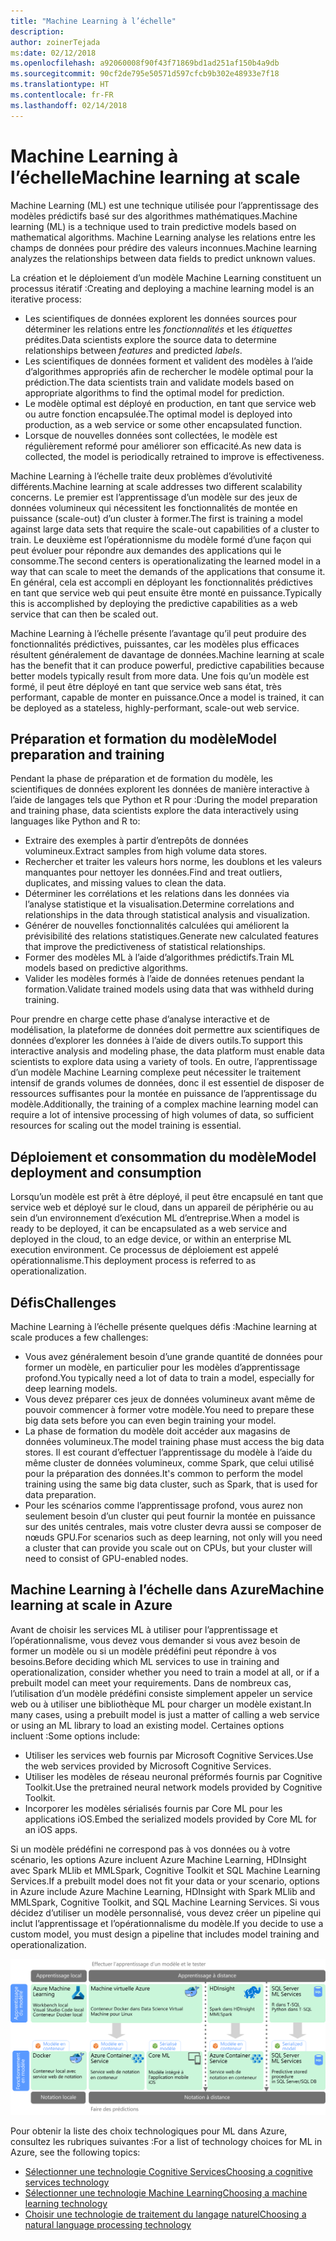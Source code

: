 ```yaml
---
title: "Machine Learning à l’échelle"
description: 
author: zoinerTejada
ms:date: 02/12/2018
ms.openlocfilehash: a92060008f90f43f71869bd1ad251af150b4a9db
ms.sourcegitcommit: 90cf2de795e50571d597cfcb9b302e48933e7f18
ms.translationtype: HT
ms.contentlocale: fr-FR
ms.lasthandoff: 02/14/2018
---
```

# <a name="machine-learning-at-scale"></a><span data-ttu-id="778f0-102">Machine Learning à l’échelle</span><span class="sxs-lookup"><span data-stu-id="778f0-102">Machine learning at scale</span></span>

<span data-ttu-id="778f0-103">Machine Learning (ML) est une technique utilisée pour l’apprentissage des modèles prédictifs basé sur des algorithmes mathématiques.</span><span class="sxs-lookup"><span data-stu-id="778f0-103">Machine learning (ML) is a technique used to train predictive models based on mathematical algorithms.</span></span> <span data-ttu-id="778f0-104">Machine Learning analyse les relations entre les champs de données pour prédire des valeurs inconnues.</span><span class="sxs-lookup"><span data-stu-id="778f0-104">Machine learning analyzes the relationships between data fields to predict unknown values.</span></span>

<span data-ttu-id="778f0-105">La création et le déploiement d’un modèle Machine Learning constituent un processus itératif :</span><span class="sxs-lookup"><span data-stu-id="778f0-105">Creating and deploying a machine learning model is an iterative process:</span></span>

* <span data-ttu-id="778f0-106">Les scientifiques de données explorent les données sources pour déterminer les relations entre les *fonctionnalités* et les *étiquettes* prédites.</span><span class="sxs-lookup"><span data-stu-id="778f0-106">Data scientists explore the source data to determine relationships between *features* and predicted *labels*.</span></span>
* <span data-ttu-id="778f0-107">Les scientifiques de données forment et valident des modèles à l’aide d’algorithmes appropriés afin de rechercher le modèle optimal pour la prédiction.</span><span class="sxs-lookup"><span data-stu-id="778f0-107">The data scientists train and validate models based on appropriate algorithms to find the optimal model for prediction.</span></span>
* <span data-ttu-id="778f0-108">Le modèle optimal est déployé en production, en tant que service web ou autre fonction encapsulée.</span><span class="sxs-lookup"><span data-stu-id="778f0-108">The optimal model is deployed into production, as a web service or some other encapsulated function.</span></span>
* <span data-ttu-id="778f0-109">Lorsque de nouvelles données sont collectées, le modèle est régulièrement reformé pour améliorer son efficacité.</span><span class="sxs-lookup"><span data-stu-id="778f0-109">As new data is collected, the model is periodically retrained to improve is effectiveness.</span></span>

<span data-ttu-id="778f0-110">Machine Learning à l’échelle traite deux problèmes d’évolutivité différents.</span><span class="sxs-lookup"><span data-stu-id="778f0-110">Machine learning at scale addresses two different scalability concerns.</span></span> <span data-ttu-id="778f0-111">Le premier est l’apprentissage d’un modèle sur des jeux de données volumineux qui nécessitent les fonctionnalités de montée en puissance (scale-out) d’un cluster à former.</span><span class="sxs-lookup"><span data-stu-id="778f0-111">The first is training a model against large data sets that require the scale-out capabilities of a cluster to train.</span></span> <span data-ttu-id="778f0-112">Le deuxième est l’opérationnisme du modèle formé d’une façon qui peut évoluer pour répondre aux demandes des applications qui le consomme.</span><span class="sxs-lookup"><span data-stu-id="778f0-112">The second centers is operationalizating the learned model in a way that can scale to meet the demands of the applications that consume it.</span></span> <span data-ttu-id="778f0-113">En général, cela est accompli en déployant les fonctionnalités prédictives en tant que service web qui peut ensuite être monté en puissance.</span><span class="sxs-lookup"><span data-stu-id="778f0-113">Typically this is accomplished by deploying the predictive capabilities as a web service that can then be scaled out.</span></span>

<span data-ttu-id="778f0-114">Machine Learning à l’échelle présente l’avantage qu’il peut produire des fonctionnalités prédictives, puissantes, car les modèles plus efficaces résultent généralement de davantage de données.</span><span class="sxs-lookup"><span data-stu-id="778f0-114">Machine learning at scale has the benefit that it can produce powerful, predictive capabilities because better models typically result from more data.</span></span> <span data-ttu-id="778f0-115">Une fois qu’un modèle est formé, il peut être déployé en tant que service web sans état, très performant, capable de monter en puissance.</span><span class="sxs-lookup"><span data-stu-id="778f0-115">Once a model is trained, it can be deployed as a stateless, highly-performant, scale-out web service.</span></span> 

## <a name="model-preparation-and-training"></a><span data-ttu-id="778f0-116">Préparation et formation du modèle</span><span class="sxs-lookup"><span data-stu-id="778f0-116">Model preparation and training</span></span>

<span data-ttu-id="778f0-117">Pendant la phase de préparation et de formation du modèle, les scientifiques de données explorent les données de manière interactive à l’aide de langages tels que Python et R pour :</span><span class="sxs-lookup"><span data-stu-id="778f0-117">During the model preparation and training phase, data scientists explore the data interactively using languages like Python and R to:</span></span>

* <span data-ttu-id="778f0-118">Extraire des exemples à partir d’entrepôts de données volumineux.</span><span class="sxs-lookup"><span data-stu-id="778f0-118">Extract samples from high volume data stores.</span></span>
* <span data-ttu-id="778f0-119">Rechercher et traiter les valeurs hors norme, les doublons et les valeurs manquantes pour nettoyer les données.</span><span class="sxs-lookup"><span data-stu-id="778f0-119">Find and treat outliers, duplicates, and missing values to clean the data.</span></span>
* <span data-ttu-id="778f0-120">Déterminer les corrélations et les relations dans les données via l’analyse statistique et la visualisation.</span><span class="sxs-lookup"><span data-stu-id="778f0-120">Determine correlations and relationships in the data through statistical analysis and visualization.</span></span>
* <span data-ttu-id="778f0-121">Générer de nouvelles fonctionnalités calculées qui améliorent la prévisibilité des relations statistiques.</span><span class="sxs-lookup"><span data-stu-id="778f0-121">Generate new calculated features that improve the predictiveness of statistical relationships.</span></span>
* <span data-ttu-id="778f0-122">Former des modèles ML à l’aide d’algorithmes prédictifs.</span><span class="sxs-lookup"><span data-stu-id="778f0-122">Train ML models based on predictive algorithms.</span></span>
* <span data-ttu-id="778f0-123">Valider les modèles formés à l’aide de données retenues pendant la formation.</span><span class="sxs-lookup"><span data-stu-id="778f0-123">Validate trained models using data that was withheld during training.</span></span>

<span data-ttu-id="778f0-124">Pour prendre en charge cette phase d’analyse interactive et de modélisation, la plateforme de données doit permettre aux scientifiques de données d’explorer les données à l’aide de divers outils.</span><span class="sxs-lookup"><span data-stu-id="778f0-124">To support this interactive analysis and modeling phase, the data platform must enable data scientists to explore data using a variety of tools.</span></span> <span data-ttu-id="778f0-125">En outre, l’apprentissage d’un modèle Machine Learning complexe peut nécessiter le traitement intensif de grands volumes de données, donc il est essentiel de disposer de ressources suffisantes pour la montée en puissance de l’apprentissage du modèle.</span><span class="sxs-lookup"><span data-stu-id="778f0-125">Additionally, the training of a complex machine learning model can require a lot of intensive processing of high volumes of data, so sufficient resources for scaling out the model training is essential.</span></span>

## <a name="model-deployment-and-consumption"></a><span data-ttu-id="778f0-126">Déploiement et consommation du modèle</span><span class="sxs-lookup"><span data-stu-id="778f0-126">Model deployment and consumption</span></span>

<span data-ttu-id="778f0-127">Lorsqu’un modèle est prêt à être déployé, il peut être encapsulé en tant que service web et déployé sur le cloud, dans un appareil de périphérie ou au sein d’un environnement d’exécution ML d’entreprise.</span><span class="sxs-lookup"><span data-stu-id="778f0-127">When a model is ready to be deployed, it can be encapsulated as a web service and deployed in the cloud, to an edge device, or within an enterprise ML execution environment.</span></span> <span data-ttu-id="778f0-128">Ce processus de déploiement est appelé opérationnalisme.</span><span class="sxs-lookup"><span data-stu-id="778f0-128">This deployment process is referred to as operationalization.</span></span>

## <a name="challenges"></a><span data-ttu-id="778f0-129">Défis</span><span class="sxs-lookup"><span data-stu-id="778f0-129">Challenges</span></span>

<span data-ttu-id="778f0-130">Machine Learning à l’échelle présente quelques défis :</span><span class="sxs-lookup"><span data-stu-id="778f0-130">Machine learning at scale produces a few challenges:</span></span>

- <span data-ttu-id="778f0-131">Vous avez généralement besoin d’une grande quantité de données pour former un modèle, en particulier pour les modèles d’apprentissage profond.</span><span class="sxs-lookup"><span data-stu-id="778f0-131">You typically need a lot of data to train a model, especially for deep learning models.</span></span>
- <span data-ttu-id="778f0-132">Vous devez préparer ces jeux de données volumineux avant même de pouvoir commencer à former votre modèle.</span><span class="sxs-lookup"><span data-stu-id="778f0-132">You need to prepare these big data sets before you can even begin training your model.</span></span>
- <span data-ttu-id="778f0-133">La phase de formation du modèle doit accéder aux magasins de données volumineux.</span><span class="sxs-lookup"><span data-stu-id="778f0-133">The model training phase must access the big data stores.</span></span> <span data-ttu-id="778f0-134">Il est courant d’effectuer l’apprentissage du modèle à l’aide du même cluster de données volumineux, comme Spark, que celui utilisé pour la préparation des données.</span><span class="sxs-lookup"><span data-stu-id="778f0-134">It's common to perform the model training using the same big data cluster, such as Spark, that is used for data preparation.</span></span> 
- <span data-ttu-id="778f0-135">Pour les scénarios comme l’apprentissage profond, vous aurez non seulement besoin d’un cluster qui peut fournir la montée en puissance sur des unités centrales, mais votre cluster devra aussi se composer de nœuds GPU.</span><span class="sxs-lookup"><span data-stu-id="778f0-135">For scenarios such as deep learning, not only will you need a cluster that can provide you scale out on CPUs, but your cluster will need to consist of GPU-enabled nodes.</span></span>

## <a name="machine-learning-at-scale-in-azure"></a><span data-ttu-id="778f0-136">Machine Learning à l’échelle dans Azure</span><span class="sxs-lookup"><span data-stu-id="778f0-136">Machine learning at scale in Azure</span></span>

<span data-ttu-id="778f0-137">Avant de choisir les services ML à utiliser pour l’apprentissage et l’opérationnalisme, vous devez vous demander si vous avez besoin de former un modèle ou si un modèle prédéfini peut répondre à vos besoins.</span><span class="sxs-lookup"><span data-stu-id="778f0-137">Before deciding which ML services to use in training and operationalization, consider whether you need to train a model at all, or if a prebuilt model can meet your requirements.</span></span> <span data-ttu-id="778f0-138">Dans de nombreux cas, l’utilisation d’un modèle prédéfini consiste simplement appeler un service web ou à utiliser une bibliothèque ML pour charger un modèle existant.</span><span class="sxs-lookup"><span data-stu-id="778f0-138">In many cases, using a prebuilt model is just a matter of calling a web service or using an ML library to load an existing model.</span></span> <span data-ttu-id="778f0-139">Certaines options incluent :</span><span class="sxs-lookup"><span data-stu-id="778f0-139">Some options include:</span></span> 

- <span data-ttu-id="778f0-140">Utiliser les services web fournis par Microsoft Cognitive Services.</span><span class="sxs-lookup"><span data-stu-id="778f0-140">Use the web services provided by Microsoft Cognitive Services.</span></span>
- <span data-ttu-id="778f0-141">Utiliser les modèles de réseau neuronal préformés fournis par Cognitive Toolkit.</span><span class="sxs-lookup"><span data-stu-id="778f0-141">Use the pretrained neural network models provided by Cognitive Toolkit.</span></span>
- <span data-ttu-id="778f0-142">Incorporer les modèles sérialisés fournis par Core ML pour les applications iOS.</span><span class="sxs-lookup"><span data-stu-id="778f0-142">Embed the serialized models provided by Core ML for an iOS apps.</span></span> 

<span data-ttu-id="778f0-143">Si un modèle prédéfini ne correspond pas à vos données ou à votre scénario, les options Azure incluent Azure Machine Learning, HDInsight avec Spark MLlib et MMLSpark, Cognitive Toolkit et SQL Machine Learning Services.</span><span class="sxs-lookup"><span data-stu-id="778f0-143">If a prebuilt model does not fit your data or your scenario, options in Azure include Azure Machine Learning, HDInsight with Spark MLlib and MMLSpark, Cognitive Toolkit, and SQL Machine Learning Services.</span></span> <span data-ttu-id="778f0-144">Si vous décidez d’utiliser un modèle personnalisé, vous devez créer un pipeline qui inclut l’apprentissage et l’opérationnalisme du modèle.</span><span class="sxs-lookup"><span data-stu-id="778f0-144">If you decide to use a custom model, you must design a pipeline that includes model training and operationalization.</span></span> 

![Options de modèle dans Azure](./images/machine-learning-model-training-and-deployment.png)

<span data-ttu-id="778f0-146">Pour obtenir la liste des choix technologiques pour ML dans Azure, consultez les rubriques suivantes :</span><span class="sxs-lookup"><span data-stu-id="778f0-146">For a list of technology choices for ML in Azure, see the following topics:</span></span>

- [<span data-ttu-id="778f0-147">Sélectionner une technologie Cognitive Services</span><span class="sxs-lookup"><span data-stu-id="778f0-147">Choosing a cognitive services technology</span></span>](../technology-choices/cognitive-services.md)
- [<span data-ttu-id="778f0-148">Sélectionner une technologie Machine Learning</span><span class="sxs-lookup"><span data-stu-id="778f0-148">Choosing a machine learning technology</span></span>](../technology-choices/data-science-and-machine-learning.md)
- [<span data-ttu-id="778f0-149">Choisir une technologie de traitement du langage naturel</span><span class="sxs-lookup"><span data-stu-id="778f0-149">Choosing a natural language processing technology</span></span>](../technology-choices/natural-language-processing.md)
